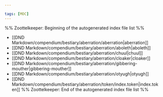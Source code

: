 ```yaml
---

tags: [MOC]
---
```

%% Zoottelkeeper: Beginning of the autogenerated index file list  %%
-  [[DND Markdown/compendium/bestiary/aberration/aberration|aberration]]
-  [[DND Markdown/compendium/bestiary/aberration/aboleth|aboleth]]
-  [[DND Markdown/compendium/bestiary/aberration/chuul|chuul]]
-  [[DND Markdown/compendium/bestiary/aberration/cloaker|cloaker]]
-  [[DND Markdown/compendium/bestiary/aberration/gibbering-mouther|gibbering-mouther]]
-  [[DND Markdown/compendium/bestiary/aberration/otyugh|otyugh]]
-  [[DND Markdown/compendium/bestiary/aberration/token/index.token|index.token]]
%% Zoottelkeeper: End of the autogenerated index file list  %%
